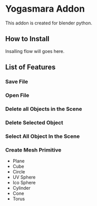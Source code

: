 # Yogasmara Addon
This addon is created for blender python.

## How to Install 
Insalling flow will goes here.

## List of Features

### Save File

### Open File

### Delete all Objects in the Scene

### Delete Selected Object

### Select All Object In the Scene

### Create Mesh Primitive
- Plane
- Cube
- Circle
- UV Sphere
- Ico Sphere
- Cylinder
- Cone
- Torus
